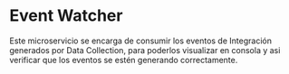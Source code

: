 # Event Watcher

Este microservicio se encarga de consumir los eventos de Integración generados por Data Collection, para poderlos visualizar en consola y asi verificar que los eventos se estén generando correctamente.
